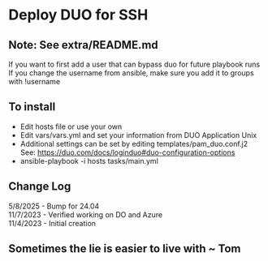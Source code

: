 # Deploy DUO for SSH

## Note: See extra/README.md 
If you want to first add a user that can bypass duo for future playbook runs  
If you change the username from ansible, make sure you add it to groups with !username

## To install
* Edit hosts file or use your own
* Edit vars/vars.yml and set your information from DUO Application Unix
* Additional settings can be set by editing templates/pam_duo.conf.j2 See: https://duo.com/docs/loginduo#duo-configuration-options
* ansible-playbook -i hosts tasks/main.yml

## Change Log
5/8/2025 - Bump for 24.04  
11/7/2023 - Verified working on DO and Azure  
11/4/2023 - Initial creation  


## Sometimes the lie is easier to live with ~ Tom